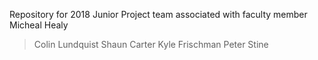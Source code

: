 Repository for 2018 Junior Project team associated with faculty member Micheal Healy

> Colin Lundquist
> Shaun Carter
> Kyle Frischman
> Peter Stine

